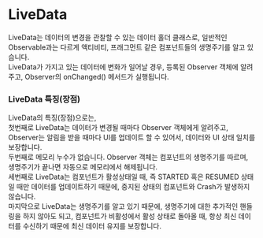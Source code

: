 # LiveData
LiveData는 데이터의 변경을 관찰할 수 있는 데이터 홀더 클래스로, 일반적인 Observable과는 다르게 액티비티, 프래그먼트 같은 컴포넌트들의 생명주기를 알고 있습니다.<br>
LiveData가 가지고 있는 데이터에 변화가 일어날 경우, 등록된 Observer 객체에 알려주고, Observer의 onChanged() 메서드가 실행됩니다.

### LiveData 특징(장점)
LiveData의 특징(장점)으로는, <br>
첫번째로 LiveData는 데이터가 변경될 때마다 Observer 객체에게 알려주고, Observer는 알림을 받을 때마다 UI를 업데이트 할 수 있어서, 데이터와 UI 상태 일치를 보장합니다.<br>
두번째로 메모리 누수가 없습니다. Observer 객체는 컴포넌트의 생명주기를 따르며, 생명주기가 끝나면 자동으로 메모리에서 해제됩니다.<br>
세번째로 LiveData는 컴포넌트가 활성상태일 때, 즉 STARTED 혹은 RESUMED 상태일 때만 데이터를 업데이트하기 때문에, 중지된 상태의 컴포넌트와 Crash가 발생하지 않습니다.<br>
마지막으로 LiveData는 생명주기를 알고 있기 때문에, 생명주기에 대한 추가적인 핸들링을 하지 않아도 되고, 컴포넌트가 비활성에서 활성 상태로 돌아올 때, 항상 최신 데이터를 수신하기 때문에 최신 데이터 유지를 보장합니다.
